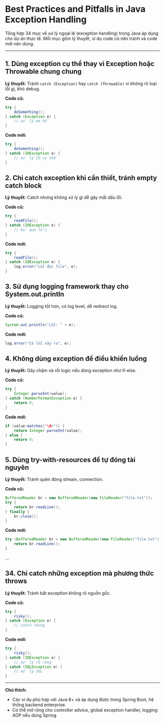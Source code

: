 # Best Practices and Pitfalls in Java Exception Handling

Tổng hợp 34 mục về xử lý ngoại lệ (exception handling) trong Java áp dụng cho dự án thực tế. Mỗi mục gồm lý thuyết, ví dụ code cũ nên tránh và code mới nên dùng.

---

## 1. Dùng exception cụ thể thay vì Exception hoặc Throwable chung chung
**Lý thuyết:** Tránh `catch (Exception)` hay `catch (Throwable)` vì không rõ loại lỗi gì, khó debug.

**Code cũ:**
```java
try {
    doSomething();
} catch (Exception e) {
    // xử lý mơ hồ
}
```

**Code mới:**
```java
try {
    doSomething();
} catch (IOException e) {
    // xử lý IO cụ thể
}
```

## 2. Chỉ catch exception khi cần thiết, tránh empty catch block
**Lý thuyết:** Catch nhưng không xử lý gì dễ gây mất dấu lỗi.

**Code cũ:**
```java
try {
    readFile();
} catch (IOException e) {
    // bỏ qua lỗi
}
```

**Code mới:**
```java
try {
    readFile();
} catch (IOException e) {
    log.error("Lỗi đọc file", e);
}
```

## 3. Sử dụng logging framework thay cho System.out.println
**Lý thuyết:** Logging tốt hơn, có log level, dễ redirect log.

**Code cũ:**
```java
System.out.println("Lỗi: " + e);
```

**Code mới:**
```java
log.error("Có lỗi xảy ra", e);
```

## 4. Không dùng exception để điều khiển luồng
**Lý thuyết:** Gây chậm và rối logic nếu dùng exception như if-else.

**Code cũ:**
```java
try {
    Integer.parseInt(value);
} catch (NumberFormatException e) {
    return 0;
}
```

**Code mới:**
```java
if (value.matches("\d+")) {
    return Integer.parseInt(value);
} else {
    return 0;
}
```

## 5. Dùng try-with-resources để tự đóng tài nguyên
**Lý thuyết:** Tránh quên đóng stream, connection.

**Code cũ:**
```java
BufferedReader br = new BufferedReader(new FileReader("file.txt"));
try {
    return br.readLine();
} finally {
    br.close();
}
```

**Code mới:**
```java
try (BufferedReader br = new BufferedReader(new FileReader("file.txt"))) {
    return br.readLine();
}
```

...

## 34. Chỉ catch những exception mà phương thức throws
**Lý thuyết:** Tránh bắt exception không rõ nguồn gốc.

**Code cũ:**
```java
try {
    risky();
} catch (Exception e) {
    // catch chung
}
```

**Code mới:**
```java
try {
    risky();
} catch (IOException e) {
    // xử lý rõ ràng
} catch (SQLException e) {
    // xử lý SQL
}
```

---

**Chú thích:**  
- Các ví dụ phù hợp với Java 8+ và áp dụng được trong Spring Boot, hệ thống backend enterprise.
- Có thể mở rộng cho controller advice, global exception handler, logging AOP nếu dùng Spring.
